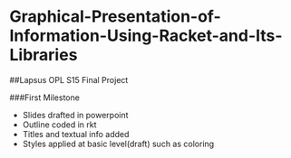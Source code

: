 # Graphical-Presentation-of-Information-Using-Racket-and-Its-Libraries
##Lapsus OPL S15 Final Project

###First Milestone
* Slides drafted in powerpoint
* Outline coded in rkt
* Titles and textual info added
* Styles applied at basic level(draft) such as coloring
